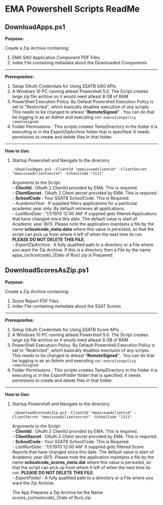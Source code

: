 EMA Powershell Scripts ReadMe
=======================================

**DownloadApps.ps1**
--------
**Purpose:**

Create a Zip Archive containing:
  1. EMA SAO Application Component PDF Files
  2. Index File containing metadata about the Downloaded Components
--------
**Prerequisites:**
   1. Setup OAuth Credentials for Using SSATB SAO APIs
   2. A Windows 10 PC running atleast Powershell 5.0. The Script creates large zip file archive so it would need atleast 8 GB of RAM
   3. PowerShell Execution Policy. By Default Powershell Execution Policy is set to "Restricted", which basically disables execution of any scripts. This needs to be changed to atleast "__RemoteSigned__" . You can do that be logging in as an Admin and executing `set-executionpolicy remotesigned`
   4. Folder Permissions : This scripts creates TempDirectory in the folder it is executing or in the *ExportZipArchive* folder that is specified. It needs permisions to create and delete files in that folder.
--------
**How to Use:**
   1. Startup Powershell and Navigate to the directory
   
         ` .\DownloadApps.ps1 -ClientId "emaissuedclientid" -ClientSecret "emaissuedclientsecret" -SchoolCode "1111" `
        
        Arguments to the Script:  
                - **ClientId** : OAuth 2 ClientId provided by EMA. This is required.   
                - **ClientSecret** : OAuth 2 Client secret provided by EMA. This is required.  
                - **SchoolCode** : Your SSATB SchoolCode. This is Required.  
                - *AcademicYear* : If supplied filters applications for a particular academic year only. By default retrieves all applications.  
                - *LastRunDate* : '1/1/1970 12:00 AM' If supplied gets filtered Applications that have changed since this date. The default value is start of   
                Academic year (8/1). Please note the application maintains a file by the name __schoolcode_meta.data__ 
                where this value is persisted, so that the script can pick up from where it left of when the next time its run. 
                __PLEASE DO NOT DELETE THIS FILE.__    
                - *ExportZipArchive* : A fully qualified path to a directory or a File where you want the Zip Archive. If this is a directory then a File by the name apps_{schoolcode}_{Date of Run}.zip is Prepaired.

**DownloadScoresAsZip.ps1**
--------
**Purpose:**

Create a Zip Archive containing:
  1. Score Report PDF Files 
  2. Index File containing metadata about the SSAT Scores
--------
**Prerequisites:**
   1. Setup OAuth Credentials for Using SSATB Score APIs
   2. A Windows 10 PC running atleast Powershell 5.0. The Script creates large zip file archive so it would need atleast 8 GB of RAM
   3. PowerShell Executuon Policy. By Default Powershell Execution Policy is set to "Restricted", which basically disables exectuion of any scripts. This needs to be changed to atleast "__RemoteSigned__" . You can do that be logging in as an Admin and executing `set-executionpolicy remotesigned`
   4. Folder Permissions : This scripts creates TempDirectory in the folder it is executing or in the *ExportFolder* folder that is specified. It needs permisions to create and delete files in that folder.
--------
**How to Use:**
   1. Startup Powershell and Navigate to the directory
   
         ` .\DownloadScoresAsZip.ps1 -ClientId "emaissuedclientid" -ClientSecret "emaissuedclientsecret" -SchoolCode "1111" `
        
        Arguments to the Script:  
                - **ClientId** : OAuth 2 ClientId provided by EMA. This is required.   
                - **ClientSecret** : OAuth 2 Client secret provided by EMA. This is required.  
                - **SchoolCode** : Your SSATB SchoolCode. This is Required.  
                - *LastRunDate* : '1/1/1970 12:00 AM' If supplied gets filtered Score Reports that have changed since this date. The default value is start of   
                Academic year (8/1). Please note the application maintains a file by the name __schoolcode_scores_meta.dat__ 
                where this value is persisted, so that the script can pick up from where it left of when the next time its run. 
                __PLEASE DO NOT DELETE THIS FILE.__    
                - *ExportFolder* : A fully qualified path to a directory or a File where you want the Zip Archive.
                
       The App Prepares a Zip Archive be the Name scores_{schoolcode}_{Date of Run}.zip
               
